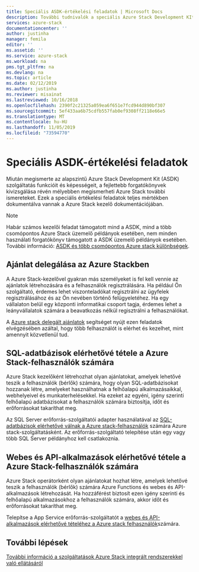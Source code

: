 ```yaml
---
title: Speciális ASDK-értékelési feladatok | Microsoft Docs
description: További tudnivalók a speciális Azure Stack Development KIt (ASDK) próbaverziós feladatairól.
services: azure-stack
documentationcenter: ''
author: justinha
manager: femila
editor: ''
ms.assetid: ''
ms.service: azure-stack
ms.workload: na
pms.tgt_pltfrm: na
ms.devlang: na
ms.topic: article
ms.date: 02/12/2019
ms.author: justinha
ms.reviewer: misainat
ms.lastreviewed: 10/16/2018
ms.openlocfilehash: 2390f2c21325a059ea6f651e7fcd944d890bf307
ms.sourcegitcommit: 5ef433aa6b75cdfb557fab0ef9308ff2118e66e5
ms.translationtype: MT
ms.contentlocale: hu-HU
ms.lasthandoff: 11/05/2019
ms.locfileid: "73594770"
---
```

# <a name="advanced-asdk-evaluation-tasks"></a>Speciális ASDK-értékelési feladatok
Miután megismerte az alapszintű Azure Stack Development Kit (ASDK) szolgáltatás funkcióit és képességeit, a fejlettebb forgatókönyvek kivizsgálása révén mélyebben megismerheti Azure Stack további ismereteket. Ezek a speciális értékelési feladatok teljes mértékben dokumentálva vannak a Azure Stack kezelő dokumentációjában.

> [!NOTE]
> Habár számos kezelői feladat támogatott mind a ASDK, mind a több csomópontos Azure Stack üzemelő példányok esetében, nem minden használati forgatókönyv támogatott a ASDK üzemelő példányok esetében. További információ: [ASDK és több csomópontos Azure stack különbségek](asdk-what-is.md#asdk-and-multi-node-azure-stack-hub-differences).

## <a name="delegate-offers-in-azure-stack"></a>Ajánlat delegálása az Azure Stackben
A Azure Stack-kezelővel gyakran más személyeket is fel kell vennie az ajánlatok létrehozására és a felhasználók regisztrálására. Ha például Ön szolgáltató, érdemes lehet viszonteladókat regisztrálni az ügyfelek regisztrálásához és az Ön nevében történő felügyeletéhez. Ha egy vállalaton belül egy központi informatikai csoport tagja, érdemes lehet a leányvállalatok számára a beavatkozás nélkül regisztrálni a felhasználókat.

A [Azure stack delegált ajánlatok](../operator/azure-stack-delegated-provider.md) segítséget nyújt ezen feladatok elvégzésében azáltal, hogy több felhasználót is elérhet és kezelhet, mint amennyit közvetlenül tud.

## <a name="make-sql-databases-available-to-your-azure-stack-users"></a>SQL-adatbázisok elérhetővé tétele a Azure Stack-felhasználók számára
Azure Stack kezelőként létrehozhat olyan ajánlatokat, amelyek lehetővé teszik a felhasználók (bérlők) számára, hogy olyan SQL-adatbázisokat hozzanak létre, amelyeket használhatnak a felhőalapú alkalmazásaikkal, webhelyeivel és munkaterhelésekkel. Ha ezeket az egyéni, igény szerinti felhőalapú adatbázisokat a felhasználók számára biztosítja, időt és erőforrásokat takaríthat meg.

Az SQL Server erőforrás-szolgáltatói adapter használatával az [SQL-adatbázisok elérhetővé válnak a Azure stack-felhasználók](../operator/azure-stack-tutorial-sql-server.md) számára Azure stack-szolgáltatásként. Az erőforrás-szolgáltató telepítése után egy vagy több SQL Server példányhoz kell csatlakoznia.

## <a name="make-web-and-api-apps-available-to-your-azure-stack-users"></a>Webes és API-alkalmazások elérhetővé tétele a Azure Stack-felhasználók számára
Azure Stack operátorként olyan ajánlatokat hozhat létre, amelyek lehetővé teszik a felhasználók (bérlők) számára Azure Functions és webes és API-alkalmazások létrehozását. Ha hozzáférést biztosít ezen igény szerinti és felhőalapú alkalmazásokhoz a felhasználók számára, akkor időt és erőforrásokat takaríthat meg.

Telepítse a App Service erőforrás-szolgáltatót a [webes és API-alkalmazások elérhetővé tételéhez a Azure stack felhasználók](../operator/azure-stack-tutorial-app-service.md)számára.

## <a name="next-steps"></a>További lépések

[További információ a szolgáltatások Azure Stack integrált rendszerekkel való ellátásáról](../operator/service-plan-offer-subscription-overview.md)
